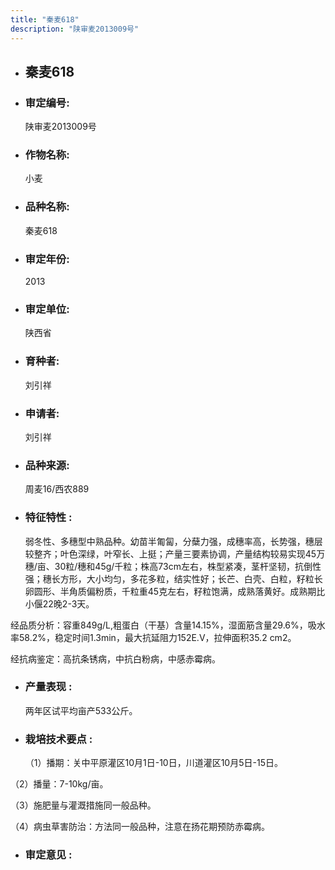 ```yaml
---
title: "秦麦618"
description: "陕审麦2013009号"
---
```

* ## 秦麦618
* ###  审定编号:  
   陕审麦2013009号

*  ### 作物名称:  
   小麦

*   ###  品种名称: 
    秦麦618

*   ### 审定年份: 
    2013

*   ### 审定单位:  
    陕西省

*   ### 育种者:  
    刘引祥

*   ### 申请者:  
    刘引祥

*   ### 品种来源:  
    周麦16/西农889

*   ### 特征特性 : 
    弱冬性、多穗型中熟品种。幼苗半匍匐，分蘖力强，成穗率高，长势强，穗层较整齐；叶色深绿，叶窄长、上挺；产量三要素协调，产量结构较易实现45万穗/亩、30粒/穗和45g/千粒；株高73cm左右，株型紧凑，茎杆坚韧，抗倒性强；穗长方形，大小均匀，多花多粒，结实性好；长芒、白壳、白粒，籽粒长卵圆形、半角质偏粉质，千粒重45克左右，籽粒饱满，成熟落黄好。成熟期比小偃22晚2-3天。
经品质分析：容重849g/L,粗蛋白（干基）含量14.15%，湿面筋含量29.6%，吸水率58.2%，稳定时间1.3min，最大抗延阻力152E.V，拉伸面积35.2 cm2。
经抗病鉴定：高抗条锈病，中抗白粉病，中感赤霉病。


*   ### 产量表现 : 
    两年区试平均亩产533公斤。

*   ### 栽培技术要点 : 
    （1）播期：关中平原灌区10月1日-10日，川道灌区10月5日-15日。
（2）播量：7-10kg/亩。
（3）施肥量与灌溉措施同一般品种。
（4）病虫草害防治：方法同一般品种，注意在扬花期预防赤霉病。


*   ### 审定意见 : 
    
